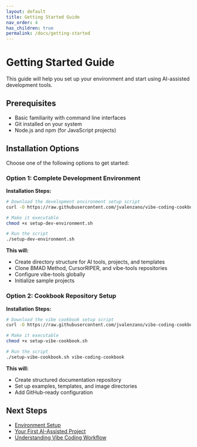 ```yaml
---
layout: default
title: Getting Started Guide
nav_order: 4
has_children: true
permalink: /docs/getting-started
---
```


# Getting Started Guide

This guide will help you set up your environment and start using AI-assisted development tools.

## Prerequisites

- Basic familiarity with command line interfaces
- Git installed on your system
- Node.js and npm (for JavaScript projects)

## Installation Options

Choose one of the following options to get started:

### Option 1: Complete Development Environment

**Installation Steps:**

```bash
# Download the development environment setup script
curl -O https://raw.githubusercontent.com/jvalenzano/vibe-coding-cookbook/main/scripts/setup-dev-environment.sh

# Make it executable
chmod +x setup-dev-environment.sh

# Run the script
./setup-dev-environment.sh
```

**This will:**
- Create directory structure for AI tools, projects, and templates
- Clone BMAD Method, CursorRIPER, and vibe-tools repositories
- Configure vibe-tools globally
- Initialize sample projects

### Option 2: Cookbook Repository Setup

**Installation Steps:**

```bash
# Download the vibe cookbook setup script
curl -O https://raw.githubusercontent.com/jvalenzano/vibe-coding-cookbook/main/scripts/setup-vibe-cookbook.sh

# Make it executable
chmod +x setup-vibe-cookbook.sh

# Run the script
./setup-vibe-cookbook.sh vibe-coding-cookbook
```

**This will:**
- Create structured documentation repository
- Set up examples, templates, and image directories
- Add GitHub-ready configuration

## Next Steps

- [Environment Setup](./environment-setup)
- [Your First AI-Assisted Project](./first-project)
- [Understanding Vibe Coding Workflow](./workflow)
